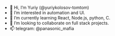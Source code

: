 - 👋 Hi, I’m Yuriy (@yuriykolosov-tomtom)
- 👀 I’m interested in automation and UI.
- 🌱 I’m currently learning React, Node.js, python, C.
- 💞️ I’m looking to collaborate on full stack projects.
- 📫 telegram: @panasonic_mafia
